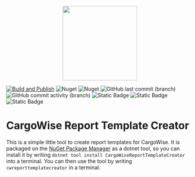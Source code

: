<p align="center">
    <img src="https://github.com/user-attachments/assets/7f3bd98c-97b5-471e-a3bb-75dba11cb3b5" width="200" height="200" />
</p>

[![Build and Publish](https://github.com/kris701/CargoWiseReportTemplateCreator/actions/workflows/dotnet-desktop.yml/badge.svg)](https://github.com/kris701/CargoWiseReportTemplateCreator/actions/workflows/dotnet-desktop.yml)
![Nuget](https://img.shields.io/nuget/v/CargoWiseReportTemplateCreator)
![Nuget](https://img.shields.io/nuget/dt/CargoWiseReportTemplateCreator)
![GitHub last commit (branch)](https://img.shields.io/github/last-commit/kris701/CargoWiseReportTemplateCreator/main)
![GitHub commit activity (branch)](https://img.shields.io/github/commit-activity/m/kris701/CargoWiseReportTemplateCreator)
![Static Badge](https://img.shields.io/badge/Platform-Windows-blue)
![Static Badge](https://img.shields.io/badge/Platform-Linux-blue)
![Static Badge](https://img.shields.io/badge/Framework-dotnet--9.0-green)

# CargoWise Report Template Creator

This is a simple little tool to create report templates for CargoWise.
It is packaged on the [NuGet Package Manager](https://www.nuget.org/packages/CargoWiseReportTemplateCreator/) as a dotnet tool, so you can install it by writing `dotnet tool install CargoWiseReportTemplateCreator` into a terminal.
You can then use the tool by writing `cwreporttemplatecreator` in a terminal.